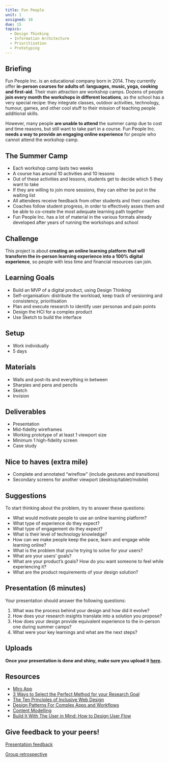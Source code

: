 ```yaml
---
title: Fun People
unit: 1
assigned: 10
due: 15
topics:
  - Design Thinking
  - Information Architecture
  - Prioritization
  - Prototyping
---
```

## Briefing

Fun People Inc. is an educational company born in 2014. They currently offer **in-person courses for adults of: languages, music, yoga, cooking and first-aid**. Their main attraction are workshop camps. Dozens of people **join every month the workshops in different locations**, as the school has a very special recipe: they integrate classes, outdoor activities, technology, humour, games, and other cool stuff to their mission of teaching people additional skills.

However, many people **are unable to attend** the summer camp due to cost and time reasons, but still want to take part in a course. Fun People Inc. **needs a way to provide an engaging online experience** for people who cannot attend the workshop camp.

## The Summer Camp

* Each workshop camp lasts two weeks
* A course has around 10 activities and 10 lessons
* Out of these activities and lessons, students get to decide which 5 they want to take
* If they are willing to join more sessions, they can either be put in the waiting list
* All attendees receive feedback from other students and their coaches
* Coaches follow student progress, in order to effectively asses them and be able to co-create the most adequate learning path together
* Fun People Inc. has a lot of material in the various formats already developed after years of running the workshops and school

## Challenge

This project is about **creating an online learning platform that will transform the in-person learning experience into a 100% digital experience**, so people with less time and financial resources can join.

## Learning Goals

* Build an MVP of a digital product, using Design Thinking
* Self-organisation: distribute the workload, keep track of versioning and consistency, prioritisation
* Plan and execute research to identify user personas and pain points
* Design the HCI for a complex product
* Use Sketch to build the interface

## Setup

* Work individually
* 5 days

## Materials

* Walls and post-its and everything in between
* Sharpies and pens and pencils
* Sketch
* Invision

## Deliverables

* Presentation
* Mid-fidelity wireframes
* Working prototype of at least 1 viewport size
* Minimum 1 high-fidelity screen 
* Case study

## Nice to haves (extra mile)

* Complete and annotated “wireflow” (include gestures and transitions)
* Secondary screens for another viewport (desktop/tablet/mobile)

## Suggestions

To start thinking about the problem, try to answer these questions:

* What would motivate people to use an online learning platform?
* What type of experience do they expect?
* What type of engagement do they expect?
* What is their level of technology knowledge?
* How can we make people keep the pace, learn and engage while learning online?
* What is the problem that you’re trying to solve for your users?
* What are your users’ goals?
* What are your product’s goals? How do you want someone to feel while experiencing it?
* What are the product requirements of your design solution?

## Presentation (6 minutes)

Your presentation should answer the following questions:

1. What was the process behind your design and how did it evolve?
2. How does your research insights translate into a solution you propose?
3. How does your design provide equivalent experience to the in-person one during summer camps?
4. What were your key learnings and what are the next steps?

## Uploads

**Once your presentation is done and shiny, make sure you upload it** [**here**](https://drive.google.com/drive/u/2/folders/1GAuXd0EeILC4DQ7QSeoV_7QTc4CWoVWJ)**.**

## **Resources**

* [Miro App](https://miro.com/)
* [3 Ways to Select the Perfect Method for your Research Goal](https://uxmastery.com/3-ways-to-select-the-perfect-method-for-your-research-goal/)
* [The Ten Principles of Inclusive Web Design](https://principles.design/examples/the-ten-principles-of-inclusive-design)
* [Design Patterns For Complex Apps and Workflows](https://www.nngroup.com/videos/complex-apps-workflows/?utm_source=Alertbox&utm_campaign=d06b4b598b-Intelligent_Assistants_UX_Workshop_2018_07_23&utm_medium=email&utm_term=0_7f29a2b335-d06b4b598b-40353313)
* [Content Modelling](https://alistapart.com/article/content-modelling-a-master-skill/)
* [Build It With The User in Mind: How to Design User Flow](https://conversionxl.com/blog/how-to-design-user-flow/)

## Give feedback to your peers!

[Presentation feedback](https://drive.google.com/drive/u/2/folders/1Gp5bTv3CVJc_ZdQo-cCIUKT1lrO4pZe4)

[Group retrospective](https://drive.google.com/drive/u/2/folders/1zt7u5MYLNAqXHDQ8yPnrd5jlx-YvLRLX)
